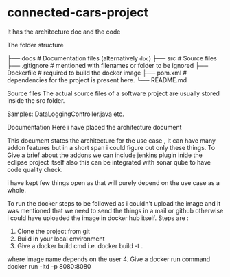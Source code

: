 # connected-cars-project
It has the architecture doc and the code

The folder structure


├── docs                    # Documentation files (alternatively `doc`)
├── src                     # Source files
├── .gitignore              # mentioned with filenames or folder to be ignored
├── Dockerfile              # required to build the docker image
├── pom.xml                 # dependencies for the project is present here.
└── README.md

Source files
The actual source files of a software project are usually stored inside the src folder.

Samples: DataLoggingController.java etc.

Documentation 
Here i have placed the architecture document

This document states the architecture for the use case , It can have many addon features but in a short span i could figure out only these things.
To Give a brief about the addons we can include jenkins plugin inide the eclipse project itself also this can be integrated with sonar qube to have code quality check.

i have kept few things open as that will purely depend on the use case as a whole.

To run the docker steps to be followed as i couldn't upload the image and it was mentioned that we need to send the things in a mail or github otherwise i could have uploaded the image in docker hub itself.
Steps are : 
1. Clone the project from git
2. Build in your local environment
3. Give a docker build cmd i.e.
    docker build -t <image-name> .
  
  where image name depends on the user
4. Give a docker run command
    docker run -itd -p 8080:8080 <image-name>
  
  
